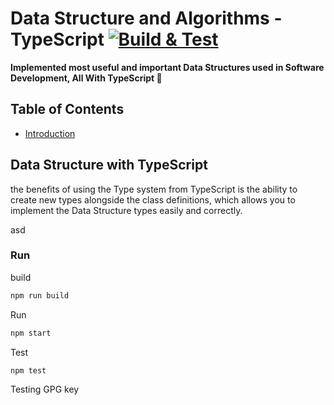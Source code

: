 # Data Structure and Algorithms - TypeScript [![Build & Test](https://github.com/AliSawari/js-data-structure/actions/workflows/node.js.yml/badge.svg)](https://github.com/AliSawari/js-data-structure/actions/workflows/node.js.yml)

**Implemented most useful and important Data Structures used in Software Development, All With TypeScript 🌟** 

## Table of Contents
- [Introduction](#Data)

## Data Structure with TypeScript

the benefits of using the Type system from TypeScript is the ability to create new types alongside the class
definitions, which allows you to implement the Data Structure types easily and correctly. 

asd

### Run 

build
```bash
npm run build
```

Run
```bash
npm start
```

Test
```bash
npm test
```

Testing GPG key

